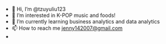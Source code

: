 - 👋 Hi, I’m @tzuyuliu123
- 👀 I’m interested in K-POP music and foods!
- 🌱 I’m currently learning business analytics and data analytics
- 📫 How to reach me jenny142007@gmail.com
- 
<!---
tzuyuliu123/tzuyuliu123 is a ✨ special ✨ repository because its `README.md` (this file) appears on your GitHub profile.
You can click the Preview link to take a look at your changes.
--->
